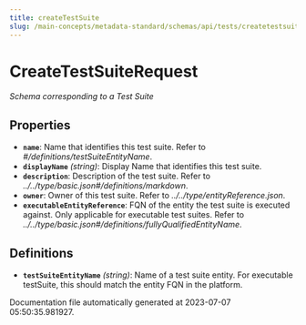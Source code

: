 ```yaml
---
title: createTestSuite
slug: /main-concepts/metadata-standard/schemas/api/tests/createtestsuite
---
```


# CreateTestSuiteRequest

*Schema corresponding to a Test Suite*

## Properties

- **`name`**: Name that identifies this test suite. Refer to *#/definitions/testSuiteEntityName*.
- **`displayName`** *(string)*: Display Name that identifies this test suite.
- **`description`**: Description of the test suite. Refer to *../../type/basic.json#/definitions/markdown*.
- **`owner`**: Owner of this test suite. Refer to *../../type/entityReference.json*.
- **`executableEntityReference`**: FQN of the entity the test suite is executed against. Only applicable for executable test suites. Refer to *../../type/basic.json#/definitions/fullyQualifiedEntityName*.
## Definitions

- **`testSuiteEntityName`** *(string)*: Name of a test suite entity. For executable testSuite, this should match the entity FQN in the platform.


Documentation file automatically generated at 2023-07-07 05:50:35.981927.
